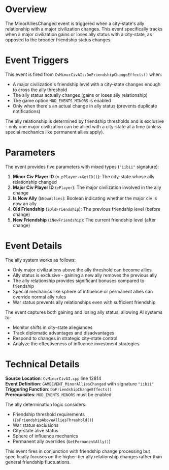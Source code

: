 # Overview

The MinorAlliesChanged event is triggered when a city-state's ally relationship with a major civilization changes. This event specifically tracks when a major civilization gains or loses ally status with a city-state, as opposed to the broader friendship status changes.

# Event Triggers

This event is fired from `CvMinorCivAI::DoFriendshipChangeEffects()` when:
- A major civilization's friendship level with a city-state changes enough to cross the ally threshold
- The ally status actually changes (gains or loses ally relationship)
- The game option `MOD_EVENTS_MINORS` is enabled
- Only when there's an actual change in ally status (prevents duplicate notifications)

The ally relationship is determined by friendship thresholds and is exclusive - only one major civilization can be allied with a city-state at a time (unless special mechanics like permanent allies apply).

# Parameters

The event provides five parameters with mixed types (`"iibii"` signature):

1. **Minor Civ Player ID** (`m_pPlayer->GetID()`): The city-state whose ally relationship changed
2. **Major Civ Player ID** (`ePlayer`): The major civilization involved in the ally change  
3. **Is Now Ally** (`bNowAllies`): Boolean indicating whether the major civ is now an ally
4. **Old Friendship** (`iOldFriendship`): The previous friendship level (before change)
5. **New Friendship** (`iNewFriendship`): The current friendship level (after change)

# Event Details

The ally system works as follows:
- Only major civilizations above the ally threshold can become allies
- Ally status is exclusive - gaining a new ally removes the previous ally
- The ally relationship provides significant bonuses compared to friendship
- Special mechanics like sphere of influence or permanent allies can override normal ally rules
- War status prevents ally relationships even with sufficient friendship

The event captures both gaining and losing ally status, allowing AI systems to:
- Monitor shifts in city-state allegiances
- Track diplomatic advantages and disadvantages
- Respond to changes in strategic city-state control
- Analyze the effectiveness of influence investment strategies

# Technical Details

**Source Location**: `CvMinorCivAI.cpp` line 12814  
**Event Definition**: `GAMEEVENT_MinorAlliesChanged` with signature `"iibii"`  
**Triggering Function**: `DoFriendshipChangeEffects()`  
**Prerequisites**: `MOD_EVENTS_MINORS` must be enabled  

The ally determination logic considers:
- Friendship threshold requirements (`IsFriendshipAboveAlliesThreshold()`)
- War status exclusions
- City-state alive status
- Sphere of influence mechanics
- Permanent ally overrides (`GetPermanentAlly()`)

This event fires in conjunction with friendship change processing but specifically focuses on the higher-tier ally relationship changes rather than general friendship fluctuations.